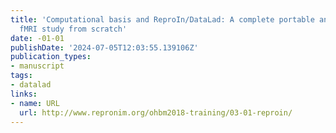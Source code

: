 ```yaml
---
title: 'Computational basis and ReproIn/DataLad: A complete portable and reproducible
  fMRI study from scratch'
date: -01-01
publishDate: '2024-07-05T12:03:55.139106Z'
publication_types:
- manuscript
tags:
- datalad
links:
- name: URL
  url: http://www.repronim.org/ohbm2018-training/03-01-reproin/
---
```


